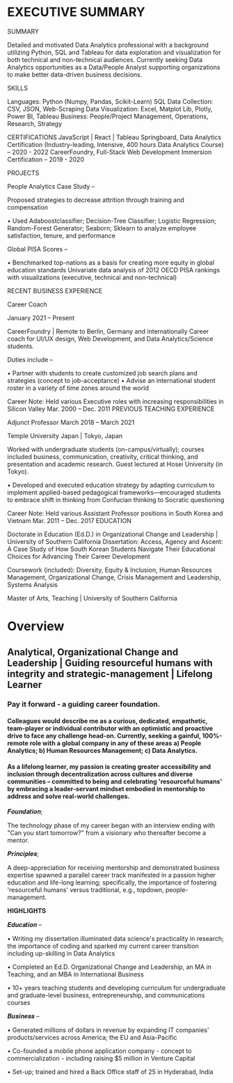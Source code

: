 # EXECUTIVE SUMMARY 

SUMMARY

Detailed and motivated Data Analytics professional with a background utilizing Python, SQL and Tableau for data exploration and visualization for both technical and non-technical audiences. Currently seeking Data Analytics opportunities as a Data/People Analyst supporting organizations to make better data-driven business decisions.

SKILLS

Languages: Python (Numpy, Pandas, Scikit-Learn) SQL
Data Collection: CSV, JSON, Web-Scraping
Data Visualization: Excel, Matplot Lib, Plotly, Power BI, Tableau Business: People/Project Management, Operations, Research, Strategy

CERTIFICATIONS JavaScript | React | Tableau
Springboard, Data Analytics Certification (Industry-leading, Intensive, 400 hours Data Analytics Course) – 2020 - 2022
CareerFoundry, Full-Stack Web Development Immersion Certification – 2019 - 2020

PROJECTS

People Analytics Case Study – 

Proposed strategies to decrease attrition through training and compensation

• Used Adaboostclassifier; Decision-Tree Classifier; Logistic Regression; Random-Forest Generator; Seaborn; 
Sklearn to analyze employee satisfaction, tenure, and performance 

Global PISA Scores –

•  Benchmarked top-nations as a basis for creating more equity in global education standards
Univariate data analysis of 2012 OECD PISA rankings with visualizations (executive, technical and non-technical)

RECENT BUSINESS EXPERIENCE

Career Coach

January 2021 – Present

CareerFoundry | Remote to Berlin, Germany and internationally
Career coach for UI/UX design, Web Development, and Data Analytics/Science students. 

Duties include –

• Partner with students to create customized job search plans and strategies (concept to job-acceptance)
• Advise an international student roster in a variety of time zones around the world

Career Note: Held various Executive roles with increasing responsibilities in Silicon Valley Mar. 2000 – Dec. 2011 PREVIOUS TEACHING EXPERIENCE

Adjunct Professor March 2018 – March 2021

Temple University Japan | Tokyo, Japan

Worked with undergraduate students (on-campus/virtually); courses included business, communication, creativity, critical thinking, and presentation and academic research. Guest lectured at Hosei University (in Tokyo).

• Developed and executed education strategy by adapting curriculum to implement applied-based pedagogical frameworks—encouraged students to embrace shift in thinking from Confucian thinking to Socratic questioning

Career Note: Held various Assistant Professor positions in South Korea and Vietnam Mar. 2011 – Dec. 2017 EDUCATION

Doctorate in Education (Ed.D.) in Organizational Change and Leadership | University of Southern California Dissertation: Access, Agency and Ascent: A Case Study of How South Korean Students Navigate Their Educational Choices for Advancing Their Career Development

Coursework (included): Diversity, Equity & Inclusion, Human Resources Management, Organizational Change, Crisis Management and Leadership, Systems Analysis

Master of Arts, Teaching | University of Southern California

# Overview 

## Analytical, Organizational Change and Leadership | Guiding resourceful humans with integrity and strategic-management | Lifelong Learner

### Pay it forward - a guiding career foundation.

#### Colleagues would describe me as a curious, dedicated, empathetic, team-player or individual contributor with an optimistic and proactive drive to face any challenge head-on. Currently, seeking a gainful, 100%-remote role with a global company in any of these areas a) People Analytics; b) Human Resources Management; c) Data Analytics.

#### As a lifelong learner, my passion is creating greater accessibility and inclusion through decentralization across cultures and diverse communities – committed to being and celebrating 'resourceful humans' by embracing a leader-servant mindset embodied in mentorship to address and solve real-world challenges.

𝑭𝒐𝒖𝒏𝒅𝒂𝒕𝒊𝒐𝒏; 

The technology phase of my career began with an interview ending with "Can you start tomorrow?" from a visionary who thereafter become a mentor. 

𝑷𝒓𝒊𝒏𝒄𝒊𝒑𝒍𝒆𝒔; 

A deep-appreciation for receiving mentorship and demonstrated business expertise spawned a parallel career track manifested in a passion higher education and life-long learning; specifically, the importance of fostering 'resourceful humans' versus traditional, e.g., topdown, people-management.

𝐇𝐈𝐆𝐇𝐋𝐈𝐆𝐇𝐓𝐒

𝑬𝒅𝒖𝒄𝒂𝒕𝒊𝒐𝒏 –

 • Writing my dissertation illuminated data science's practicality in research; the importance of coding and sparked my current career transition including up-skilling in Data Analytics

 • Completed an Ed.D. Organizational Change and Leadership, an MA in Teaching, and an MBA in International Business

 • 10+ years teaching students and developing curriculum for undergraduate and graduate-level business, entrepreneurship, and communications courses

𝑩𝒖𝒔𝒊𝒏𝒆𝒔𝒔 –

 • Generated millions of dollars in revenue by expanding IT companies' products/services across America; the EU and Asia-Pacific

 • Co-founded a mobile phone application company - concept to commercialization - including raising $5 million in Venture Capital

 • Set-up; trained and hired a Back Office staff of 25 in Hyderabad, India




<!-- Here are some ideas to get you started:

- 🔭 I’m currently working on ...
- 🌱 I’m currently learning ...
- 👯 I’m looking to collaborate on ...
- 🤔 I’m looking for help with ...
- 💬 Ask me about ...
- 📫 How to reach me: ...
- 😄 Pronouns: ...
- ⚡ Fun fact: ...

### Hi there 👋

This is a work-in-progress draft which is currently being crafted -->

<!--
**rajeski/rajeski** is a ✨ _special_ ✨ repository because its `README.md` (this file) appears on your GitHub profile.
-->
